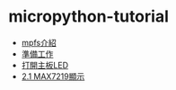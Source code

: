 # micropython-tutorial

* [mpfs介紹](mpfs.md)
* [準備工作](/0-prepare/README.md)
* [打開主板LED](/1-blink/readme.md)
* [2.1 MAX7219顯示](/2.1-display-max7219/README.md) 